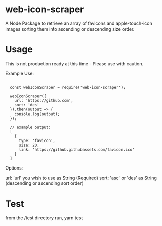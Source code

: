 # web-icon-scraper
A Node Package to retrieve an array of favicons and apple-touch-icon images sorting them into ascending or descending size order.

# Usage

This is not production ready at this time - Please use with caution.

Example Use:

````

  const webIconScraper = require('web-icon-scraper');

  webIconScraper({
    url: 'https://github.com',
    sort: 'des'
  }).then(output => {
    console.log(output);
  });

  // example output:
  [
    {
      type: 'favicon',
      size: 20,
      link: 'https://github.githubassets.com/favicon.ico'
    }
  ]
````

Options:

url: 'url' you wish to use as String (Required)
sort: 'asc' or 'des' as String (descending or ascending sort order)

# Test
from the /test directory run, yarn test
